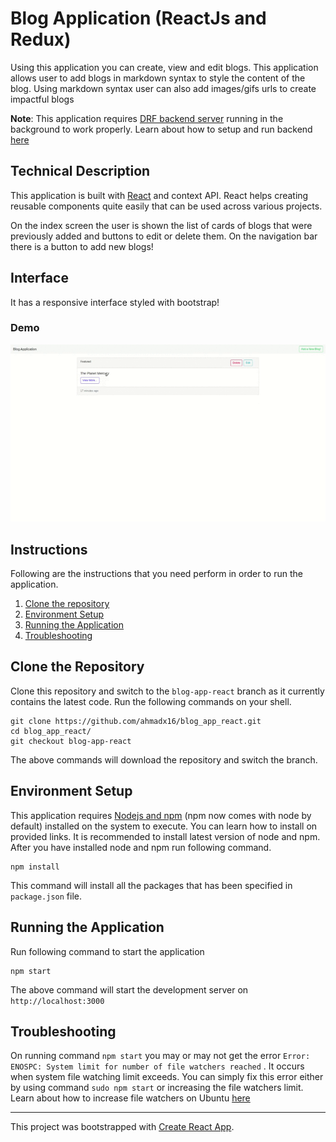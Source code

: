 # Blog Application (ReactJs and Redux)

Using this application you can create, view and edit blogs. This application allows user to add blogs in markdown syntax to style the content of the blog. Using markdown syntax user can also add images/gifs urls to create impactful blogs

**Note**: This application requires [DRF backend server](https://github.com/ahmadx16/blog_app_server/tree/blog_server) running in the background to work properly. Learn about how to  setup and run backend [here](https://github.com/ahmadx16/blog_app_server/tree/blog_server)

## Technical Description
This application is built with [React](https://reactjs.org/) and context API. React helps creating reusable components quite easily that can be used across various projects.

On the index screen the user is shown the list of cards of blogs that were previously added and buttons to edit or delete them. On the navigation bar there is a button to add new blogs!


## Interface

It has a responsive interface styled with bootstrap!

### Demo
![Demo](readme_files/blog_react_demo.gif)

## Instructions

Following are the instructions that you need perform in order to run the application.

1. [Clone the repository](#clone-the-repository)
1. [Environment Setup](#environment-setup)
1. [Running the Application](#running-the-application)
1. [Troubleshooting](#troubleshooting)

## Clone the Repository

Clone this repository and switch to the `blog-app-react` branch as it currently contains the latest code. Run the following commands on your shell.

``` shell
git clone https://github.com/ahmadx16/blog_app_react.git
cd blog_app_react/
git checkout blog-app-react
``` 

The above commands will download the repository and switch the branch.

## Environment Setup

This application requires [Nodejs and npm](https://nodejs.org/en/) (npm now comes with node by default) installed on the system to execute. You can learn how to install on provided links. It is recommended to install latest version of node and npm. 
After you have installed node and npm run following command.

``` shell
npm install
```

This command will install all the packages that has been specified in `package.json` file.

## Running the Application

Run following command to start the application

``` shell
npm start
```

The above command will start the development server on `http://localhost:3000`

## Troubleshooting

On running command `npm start` you may or may not get the error `Error: ENOSPC: System limit for number of file watchers reached` . It occurs when system file watching limit exceeds. You can simply fix this error either by using command `sudo npm start` or increasing the file watchers limit. Learn about how to increase file watchers on Ubuntu [here](https://stackoverflow.com/questions/55763428/react-native-error-enospc-system-limit-for-number-of-file-watchers-reached)



___
This project was bootstrapped with [Create React App](https://github.com/facebook/create-react-app).
